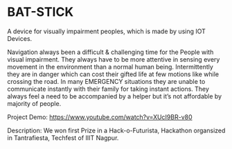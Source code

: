 # BAT-STICK

A device for visually impairment peoples, which is made by using IOT Devices.

Navigation always been a difficult & challenging time for the People with visual impairment. They always have to be more attentive in sensing every movement in the environment than a normal human being. Intermittently they are in danger which can cost their gifted life at few motions like while crossing the road. In many EMERGENCY situations they are unable to communicate instantly with their family for taking instant actions. They always feel a need to be accompanied by a helper but it’s not affordable by majority of people.

Project Demo: https://www.youtube.com/watch?v=XUcI9BR-v80

Description: We won first Prize in a Hack-o-Futurista, Hackathon organsized in Tantrafiesta, Techfest of IIIT Nagpur.

